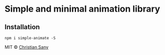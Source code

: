 # Simple and minimal animation library

## Installation

```
npm i simple-animate -S
```

MIT © [Christian Sany](https://github.com/christiansany)
